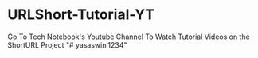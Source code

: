 # URLShort-Tutorial-YT
Go To Tech Notebook's Youtube Channel To Watch Tutorial Videos on the ShortURL Project
"# yasaswini1234" 
